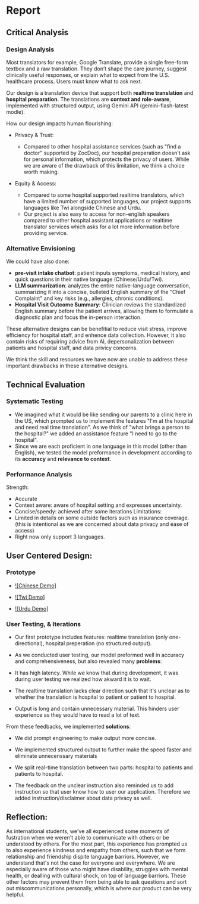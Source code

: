 # Report

## Critical Analysis

### Design Analysis

Most translators for example, Google Translate, provide a single free-form textbox and a raw translation. They don’t shape the care journey, suggest clinically useful responses, or explain what to expect from the U.S. healthcare process. Users must know what to ask next.

Our design is a translation device that support both **realtime translation** and **hospital preparation**. The translations are **context and role-aware**, implemented with structured output, using Gemini API (gemini-flash-latest modle).

How our design impacts human flourishing:
- Privacy & Trust: 
    - Compared to other hospital assistance services (such as "find a doctor" supported by ZocDoc), our hospital preperation doesn't ask for personal information, which protects the privacy of users. While we are aware of the drawback of this limitation, we think a choice worth making. 

- Equity & Access:
    - Compared to some hospital supported realtime translators, which have a limited number of supported languages, our project supports languages like Twi alongside Chinese and Urdu. 
    - Our project is also easy to access for non-english speakers compared to other hospital assistant applications or realtime translator services which asks for a lot more information before providing service. 

### Alternative Envisioning

We could have also done: 
- **pre-visit intake chatbot**: patient inputs symptoms,  medical history, and quick questions in their native language (Chinese/Urdu/Twi).​
- **LLM summarization**: analyzes the entire native-language conversation, summarizing it into a concise, bulleted English summary of the "Chief Complaint" and key risks (e.g., allergies, chronic conditions).​
- **Hospital Visit Outcome Summary**: Clinician reviews the standardized English summary before the patient arrives, allowing them to formulate a diagnostic plan and focus the in-person interaction.

These alternative designs can be benefitial to reduce visit stress, improve efficiency for hospital staff, and enhence data collection. However, it also contain risks of requiring advice from AI, depersonalization between patients and hospital staff, and data privicy concerns. 

We think the skill and resources we have now are unable to address these important drawbacks in these alternative designs.

## Technical Evaluation
### Systematic Testing
- We imagined what it would be like sending our parents to a clinic here in the US, which prompted us to implement the features "I'm at the hospital and need real time translation". As we think of "what brings a person to the hospital?" we added an assistance feature "I need to go to the hospital". 
- Since we are each proficient in one language in this model (other than English), we tested the model preformance in development according to its **accuracy** and **relevance to context**. 

### Performance Analysis
Strength: 
- Accurate
- Context aware: aware of hospital setting and expresses uncertainty.
- Concise/speedy: achieved after some iterations
Limitations: 
- Limited in details on some outside factors such as insurance coverage. (this is intentional as we are concerned about data privacy and ease of access)
- Right now only support 3 languages. 

## User Centered Design: 
### Prototype

- [![Chinese Demo]](demo/DemoChinese.mp4)

- [![Twi Demo]](demo/DemoTwi.mp4)

- [![Urdu Demo]](demo/DemoUrdu.mp4)

### User Testing, & Iterations
- Our first prototype includes features: realtime translation (only one-directional), hospital preperation (no structured output). 
- As we conducted user testing, our model preformed well in accuracy and comprehensiveness, but also revealed many **problems**: 

- It has high latency. While we know that during development, it was during user testing we realized how akward it is to wait.

- The realtime translation lacks clear direction such that it's unclear as to whether the translation is hospital to patient or patient to hospital. 

- Output is long and contain unnecessary material. This hinders user experience as they would have to read a lot of text. 

From these feedbacks, we implemented **solutions**: 

- We did prompt engineering to make output more concise. 

- We implemented structured output to further make the speed faster and eliminate unnecenssary materials

- We split real-time translation between two parts: hospital to patients and patients to hospital.

- The feedback on the unclear instruction also reminded us to add instruction so that user know how to user our application. Therefore we added instruction/disclaimer about data privacy as well. 

## Reflection: 
As international students, we've all experienced some moments of fustration when we weren't able to communicate with others or be understood by others. For the most part, this experience has prompted us to also experience kindness and empathy from others, such that we form relationship and friendship dispite language barriors. However, we understand that's not the case for everyone and everywhere. We are especially aware of those who might have disability, struggles with mental health, or dealling with cultural shock, on top of language barriors. These other factors may prevent them from being able to ask questions and sort out miscommunications personally, which is where our product can be very helpful. 
